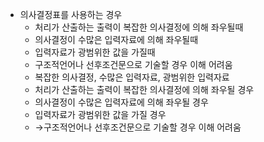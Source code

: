 - 의사결정표를 사용하는 경우
	- 처리가 산출하는 출력이 복잡한 의사결정에 의해 좌우될때
	- 의사결정이 수많은 입력자료에 의해 좌우될때
	- 입력자료가 광범위한 값을 가질때
	- 구조적언어나 선후조건문으로 기술할 경우 이해 어려움
	- 복잡한 의사결정, 수많은 입력자료, 광범위한 입력자료
	- 처리가 산출하는 출력이 복잡한 의사결정에 의해 좌우될 경우
	- 의사결정이 수많은 입력자료에 의해 좌우될 경우
	- 입력자료가 광범위한 값을 가질 경우
	- →구조적언어나 선후조건문으로 기술할 경우 이해 어려움